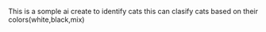 This is a somple ai create to identify cats
this can clasify cats based on their colors(white,black,mix)
